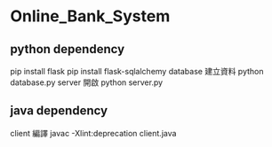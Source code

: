# Online_Bank_System

## python dependency
pip install flask
pip install flask-sqlalchemy
database 建立資料 python database.py
server 開啟 python server.py

## java dependency
client 編譯 javac -Xlint:deprecation client.java
